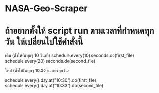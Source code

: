 # NASA-Geo-Scraper

# ถ้าอยากตั้งให้ script run ตามเวลาที่กำหนดทุกวัน ให้เปลี่ยนไปใช้คำสั่งนี้

เดิม (ตั้งให้รันทุกๆ 10 วินาที)
schedule.every(10).seconds.do(first_file)
schedule.every(20).seconds.do(second_file)

ใหม่ (ตั้งให้รันทุกๆ 10.30 น. ของทุกวัน)

schedule.every().day.at("10:30").do(first_file)
schedule.every().day.at("10:33").do(second_file)
